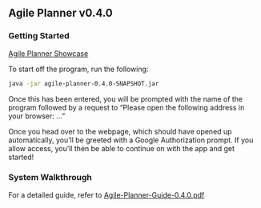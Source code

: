 ## Agile Planner v0.4.0

### Getting Started

[Agile Planner Showcase](https://youtu.be/iO7e2dIMH00?si=OhwrZNYYb-fDDRgF)

To start off the program, run the following:
```bash
java -jar agile-planner-0.4.0-SNAPSHOT.jar
```
Once this has been entered, you will be prompted with the name of the program followed by a request to “Please open the following address in your browser: …”

Once you head over to the webpage, which should have opened up automatically, you’ll be greeted with a Google Authorization prompt. If you allow access, you’ll then be able to continue on with the app and get started!

### System Walkthrough

For a detailed guide, refer to [Agile-Planner-Guide-0.4.0.pdf](https://github.com/AndrewRoe34/agile-planner/files/15228817/Agile-Planner-Guide-0.4.0.pdf)
